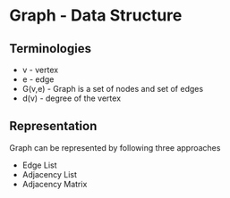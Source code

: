 # Graph - Data Structure

## Terminologies
  - v - vertex
  - e - edge
  - G(v,e) - Graph is a set of nodes and set of edges
  - d(v) - degree of the vertex
  
  
## Representation 
 Graph can be represented by following three approaches
  - Edge List
  - Adjacency List
  - Adjacency Matrix
  
